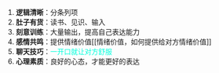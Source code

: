 1. **逻辑清晰**：分条列项
2. **肚子有货**：读书、见识、输入
3. **刻意训练**：大量输出，提高自己表达能力
4. **感情共鸣**：提供情绪价值[[情绪价值，如何提供给对方情绪价值]]
5. **聊天技巧**：<font color="#00ffdc">一开口就让对方舒服</font>
6. **心理素质**：良好的心态，才能更好的表达
